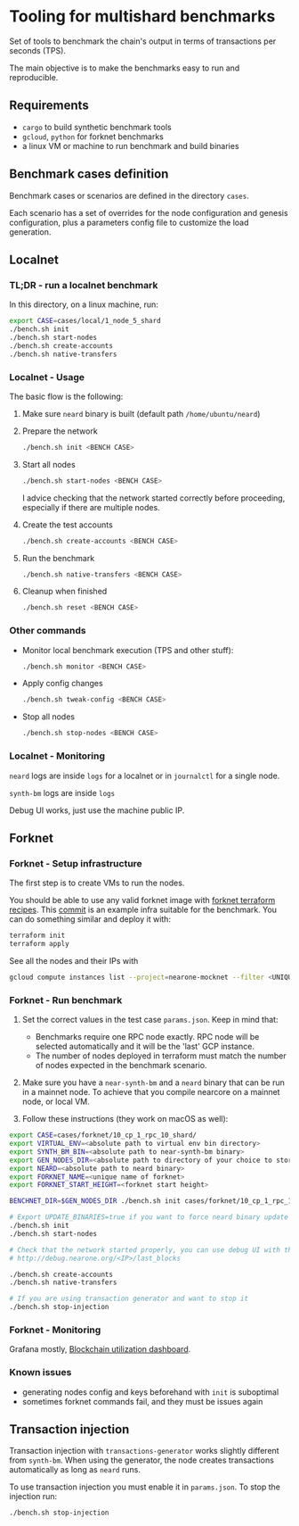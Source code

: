 # Tooling for multishard benchmarks

Set of tools to benchmark the chain's output in terms of transactions per seconds (TPS).

The main objective is to make the benchmarks easy to run and reproducible.

## Requirements

- `cargo` to build synthetic benchmark tools
- `gcloud`, `python` for forknet benchmarks
- a linux VM or machine to run benchmark and build binaries 

## Benchmark cases definition

Benchmark cases or scenarios are defined in the directory `cases`.

Each scenario has a set of overrides for the node configuration and genesis configuration, plus a parameters config file to customize the load generation.

## Localnet

### TL;DR - run a localnet benchmark

In this directory, on a linux machine, run:

```sh
export CASE=cases/local/1_node_5_shard
./bench.sh init
./bench.sh start-nodes
./bench.sh create-accounts
./bench.sh native-transfers
```

### Localnet - Usage

The basic flow is the following:

1. Make sure `neard` binary is built (default path `/home/ubuntu/neard`)
2. Prepare the network

    ```sh
    ./bench.sh init <BENCH CASE>
    ```

3. Start all nodes

    ```sh
    ./bench.sh start-nodes <BENCH CASE>
    ```

    I advice checking that the network started correctly before proceeding, especially if there are multiple nodes.

4. Create the test accounts

    ```sh
    ./bench.sh create-accounts <BENCH CASE>
    ```

5. Run the benchmark

    ```sh
    ./bench.sh native-transfers <BENCH CASE>
    ```

6. Cleanup when finished

    ```sh
    ./bench.sh reset <BENCH CASE>
    ```

### Other commands

- Monitor local benchmark execution (TPS and other stuff):

    ```sh
    ./bench.sh monitor <BENCH CASE>
    ```

- Apply config changes

    ```sh
    ./bench.sh tweak-config <BENCH CASE>
    ```

- Stop all nodes

    ```sh
    ./bench.sh stop-nodes <BENCH CASE>
    ```

### Localnet - Monitoring

`neard` logs are inside `logs` for a localnet or in `journalctl` for a single node.

`synth-bm` logs are inside `logs`

Debug UI works, just use the machine public IP.

## Forknet

### Forknet - Setup infrastructure

The first step is to create VMs to run the nodes.

You should be able to use any valid forknet image with [forknet terraform recipes](https://docs.nearone.org/doc/mocknet-guide-7VnYUXjs2A).
This [commit](https://github.com/Near-One/infra-ops/commit/f293a6b9ff4d8918925e4fd34a306f4cb7b0144d) is an example infra suitable for the benchmark. You can do something similar and deploy it with:

```sh
terraform init
terraform apply
```

See all the nodes and their IPs with

```sh
gcloud compute instances list --project=nearone-mocknet --filter <UNIQUE ID>
```

### Forknet - Run benchmark

1. Set the correct values in the test case `params.json`. Keep in mind that:
   - Benchmarks require one RPC node exactly. RPC node will be selected automatically and it will be the 'last' GCP instance.
   - The number of nodes deployed in terraform must match the number of nodes expected in the benchmark scenario.

2. Make sure you have a `near-synth-bm` and a `neard` binary that can be run in a mainnet node. To achieve that you compile nearcore on a mainnet node, or local VM.

3. Follow these instructions (they work on macOS as well):

<!-- cspell:words BENCHNET -->
```sh
export CASE=cases/forknet/10_cp_1_rpc_10_shard/
export VIRTUAL_ENV=<absolute path to virtual env bin directory>
export SYNTH_BM_BIN=<absolute path to near-synth-bm binary>
export GEN_NODES_DIR=<absolute path to directory of your choice to store nodes configs>
export NEARD=<absolute path to neard binary>
export FORKNET_NAME=<unique name of forknet> 
export FORKNET_START_HEIGHT=<forknet start height>

BENCHNET_DIR=$GEN_NODES_DIR ./bench.sh init cases/forknet/10_cp_1_rpc_10_shard/config

# Export UPDATE_BINARIES=true if you want to force neard binary update during init
./bench.sh init
./bench.sh start-nodes

# Check that the network started properly, you can use debug UI with the external IP of any node
# http://debug.nearone.org/<IP>/last_blocks

./bench.sh create-accounts
./bench.sh native-transfers

# If you are using transaction generator and want to stop it
./bench.sh stop-injection
```

### Forknet - Monitoring

Grafana mostly, [Blockchain utilization dashboard](https://grafana.nearone.org/goto/3bS1Lr2Ng?orgId=1).

### Known issues

- generating nodes config and keys beforehand with `init` is suboptimal
- sometimes forknet commands fail, and they must be issues again

## Transaction injection

Transaction injection with `transactions-generator` works slightly different from `synth-bm`. When using the generator, the node creates transactions automatically as long as `neard` runs.

To use transaction injection you must enable it in `params.json`. To stop the injection run:

```sh
./bench.sh stop-injection
```

